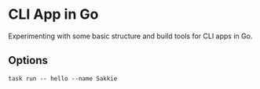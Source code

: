 # CLI App in Go

Experimenting with some basic structure and build tools for CLI apps in Go.

## Options

`task run -- hello --name Sakkie`
